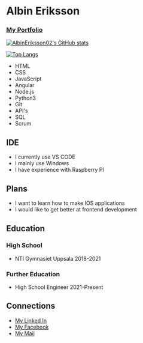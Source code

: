 # Albin Eriksson
### [My Portfolio](https://albineriksson02.github.io/portfolio/ "Portfolio")

[![AlbinEriksson02's GitHub stats](https://github-readme-stats.vercel.app/api?username=AlbinEriksson02&theme=dark)](https://github.com/anuraghazra/github-readme-stats)

[![Top Langs](https://github-readme-stats.vercel.app/api/top-langs/?username=AlbinEriksson02&layout=compact&theme=dark)](https://github.com/AlbinEriksson02/github-readme-stats)


-  HTML
-  CSS
-  JavaScript
-  Angular
-  Node.js
-  Python3
-  Git
-  API's
-  SQL
-  Scrum

## IDE

-  I currently use VS CODE
-  I mainly use Windows
-  I have experience with Raspberry PI

## Plans

-  I want to learn how to make IOS applications
-  I would like to get better at frontend development

## Education

### High School
- NTI Gymnasiet Uppsala 2018-2021

### Further Education
- High School Engineer 2021-Present

## Connections

- [My Linked In](https://www.linkedin.com/in/albin-eriksson-165838223/ "My Linked In")
- [My Facebook](https://www.linkedin.com/in/albin-eriksson-165838223/ "My Facebook")
- [My Mail](mailto:erikssonalbin02@gmail.com/ "My Mail")
